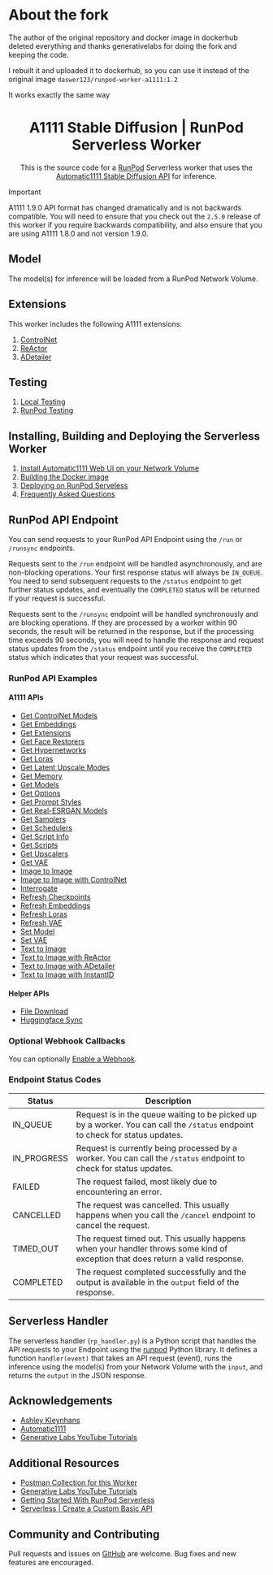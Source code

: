# About the fork
The author of the original repository and docker image in dockerhub deleted everything and thanks generativelabs for doing the fork and keeping the code.

I rebuilt it and uploaded it to dockerhub, so you can use it instead of the original image
`daswer123/runpod-worker-a1111:1.2`

It works exactly the same way

<div align="center">

# A1111 Stable Diffusion | RunPod Serverless Worker

This is the source code for a [RunPod](https://runpod.io?ref=2xxro4sy)
Serverless worker that uses the [Automatic1111 Stable Diffusion API](
https://github.com/AUTOMATIC1111/stable-diffusion-webui) for inference.

</div>

> [!IMPORTANT]
> A1111 1.9.0 API format has changed dramatically and is not
> backwards compatible. You will need to ensure that you check
> out the `2.5.0` release of this worker if you require backwards
> compatibility, and also ensure that you are using A1111 1.8.0
> and not version 1.9.0.

## Model

The model(s) for inference will be loaded from a RunPod
Network Volume.

## Extensions

This worker includes the following A1111 extensions:

1. [ControlNet](https://github.com/Mikubill/sd-webui-controlnet)
2. [ReActor](https://github.com/Gourieff/sd-webui-reactor)
3. [ADetailer](https://github.com/Bing-su/adetailer)

## Testing

1. [Local Testing](docs/testing/local.md)
2. [RunPod Testing](docs/testing/runpod.md)

## Installing, Building and Deploying the Serverless Worker

1. [Install Automatic1111 Web UI on your Network Volume](
docs/installing.md)
2. [Building the Docker image](docs/building.md)
3. [Deploying on RunPod Serveless](docs/deploying.md)
4. [Frequently Asked Questions](docs/faq.md)

## RunPod API Endpoint

You can send requests to your RunPod API Endpoint using the `/run`
or `/runsync` endpoints.

Requests sent to the `/run` endpoint will be handled asynchronously,
and are non-blocking operations.  Your first response status will always
be `IN_QUEUE`.  You need to send subsequent requests to the `/status`
endpoint to get further status updates, and eventually the `COMPLETED`
status will be returned if your request is successful.

Requests sent to the `/runsync` endpoint will be handled synchronously
and are blocking operations.  If they are processed by a worker within
90 seconds, the result will be returned in the response, but if
the processing time exceeds 90 seconds, you will need to handle the
response and request status updates from the `/status` endpoint until
you receive the `COMPLETED` status which indicates that your request
was successful.

### RunPod API Examples

#### A1111 APIs

* [Get ControlNet Models](docs/api/a1111/get-controlnet-models.md)
* [Get Embeddings](docs/api/a1111/get-embeddings.md)
* [Get Extensions](docs/api/a1111/get-extensions.md)
* [Get Face Restorers](docs/api/a1111/get-face-restorers.md)
* [Get Hypernetworks](docs/api/a1111/get-hypernetworks.md)
* [Get Loras](docs/api/a1111/get-loras.md)
* [Get Latent Upscale Modes](docs/api/a1111/get-latent-upscale-modes.md)
* [Get Memory](docs/api/a1111/get-memory.md)
* [Get Models](docs/api/a1111/get-models.md)
* [Get Options](docs/api/a1111/get-options.md)
* [Get Prompt Styles](docs/api/a1111/get-prompt-styles.md)
* [Get Real-ESRGAN Models](docs/api/a1111/get-realesrgan-models.md)
* [Get Samplers](docs/api/a1111/get-samplers.md)
* [Get Schedulers](docs/api/a1111/get-schedulers.md)
* [Get Script Info](docs/api/a1111/get-script-info.md)
* [Get Scripts](docs/api/a1111/get-scripts.md)
* [Get Upscalers](docs/api/a1111/get-upscalers.md)
* [Get VAE](docs/api/a1111/get-vae.md)
* [Image to Image](docs/api/a1111/img2img.md)
* [Image to Image with ControlNet](docs/api/a1111/img2img-controlnet.md)
* [Interrogate](docs/api/a1111/interrogate.md)
* [Refresh Checkpoints](docs/api/a1111/refresh-checkpoints.md)
* [Refresh Embeddings](docs/api/a1111/refresh-embeddings.md)
* [Refresh Loras](docs/api/a1111/refresh-loras.md)
* [Refresh VAE](docs/api/a1111/refresh-vae.md)
* [Set Model](docs/api/a1111/set-model.md)
* [Set VAE](docs/api/a1111/set-vae.md)
* [Text to Image](docs/api/a1111/txt2img.md)
* [Text to Image with ReActor](docs/api/a1111/txt2img-reactor.md)
* [Text to Image with ADetailer](docs/api/a1111/txt2img-adetailer.md)
* [Text to Image with InstantID](docs/api/a1111/txt2img-instantid.md)

#### Helper APIs

* [File Download](docs/api/helper/download.md)
* [Huggingface Sync](docs/api/helper/sync.md)

### Optional Webhook Callbacks

You can optionally [Enable a Webhook](docs/api/helper/webhook.md).

### Endpoint Status Codes

| Status      | Description                                                                                                                     |
|-------------|---------------------------------------------------------------------------------------------------------------------------------|
| IN_QUEUE    | Request is in the queue waiting to be picked up by a worker.  You can call the `/status` endpoint to check for status updates.  |
| IN_PROGRESS | Request is currently being processed by a worker.  You can call the `/status` endpoint to check for status updates.             |
| FAILED      | The request failed, most likely due to encountering an error.                                                                   |
| CANCELLED   | The request was cancelled.  This usually happens when you call the `/cancel` endpoint to cancel the request.                    |
| TIMED_OUT   | The request timed out.  This usually happens when your handler throws some kind of exception that does return a valid response. |
| COMPLETED   | The request completed successfully and the output is available in the `output` field of the response.                           |

## Serverless Handler

The serverless handler (`rp_handler.py`) is a Python script that handles
the API requests to your Endpoint using the [runpod](https://github.com/runpod/runpod-python)
Python library.  It defines a function `handler(event)` that takes an
API request (event), runs the inference using the model(s) from your
Network Volume with the `input`, and returns the `output`
in the JSON response.

## Acknowledgements
- [Ashley Kleynhans](https://github.com/ashleykleynhans/)
- [Automatic1111](https://github.com/AUTOMATIC1111/stable-diffusion-webui)
- [Generative Labs YouTube Tutorials](https://www.youtube.com/@generativelabs)

## Additional Resources

- [Postman Collection for this Worker](RunPod_A1111_Worker.postman_collection.json)
- [Generative Labs YouTube Tutorials](https://www.youtube.com/@generativelabs)
- [Getting Started With RunPod Serverless](https://trapdoor.cloud/getting-started-with-runpod-serverless/)
- [Serverless | Create a Custom Basic API](https://blog.runpod.io/serverless-create-a-basic-api/)

## Community and Contributing

Pull requests and issues on [GitHub](https://github.com/generativelabs/runpod-worker-a1111)
are welcome. Bug fixes and new features are encouraged.
